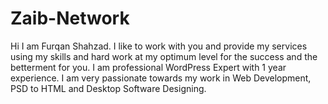 # Zaib-Network
Hi
I am Furqan Shahzad.
I like to work with you and provide my services using my skills and hard work at my optimum level for the success and the betterment for you. 
I am professional WordPress Expert with 1 year experience.
I am very passionate towards my work in Web Development, PSD to HTML and Desktop Software Designing.
